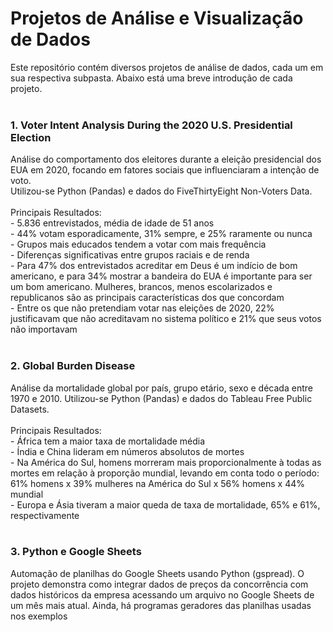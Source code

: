 <h1>Projetos de Análise e Visualização de Dados</h1>
Este repositório contém diversos projetos de análise de dados, cada um em sua respectiva subpasta. Abaixo está uma breve introdução de cada projeto.<br>
<br>
<h3>1. Voter Intent Analysis During the 2020 U.S. Presidential Election</h3>
Análise do comportamento dos eleitores durante a eleição presidencial dos EUA em 2020, focando em fatores sociais que influenciaram a intenção de voto.<br>
Utilizou-se Python (Pandas) e dados do FiveThirtyEight Non-Voters Data.<br>
<br>
Principais Resultados:<br>
- 5.836 entrevistados, média de idade de 51 anos<br>
- 44% votam esporadicamente, 31% sempre, e 25% raramente ou nunca<br>
- Grupos mais educados tendem a votar com mais frequência<br>
- Diferenças significativas entre grupos raciais e de renda<br>
- Para 47% dos entrevistados acreditar em Deus é um indício de bom americano, e para 34% mostrar a bandeira do EUA é importante para ser um bom americano. Mulheres, brancos, menos escolarizados e republicanos são as principais características dos que concordam<br>
- Entre os que não pretendiam votar nas eleições de 2020, 22% justificavam que não acreditavam no sistema político e 21% que seus votos não importavam<br>
<br>  
<h3>2. Global Burden Disease</h3>
Análise da mortalidade global por país, grupo etário, sexo e década entre 1970 e 2010. Utilizou-se Python (Pandas) e dados do Tableau Free Public Datasets.<br>
<br>
Principais Resultados:<br>
- África tem a maior taxa de mortalidade média<br>
- Índia e China lideram em números absolutos de mortes<br>
- Na América do Sul, homens morreram mais proporcionalmente à todas as mortes em relação à proporção mundial, levando em conta todo o período: 61% homens x 39% mulheres na América do Sul x 56% homens x 44% mundial<br>
- Europa e Ásia tiveram a maior queda de taxa de mortalidade, 65% e 61%, respectivamente<br>
<br>
<h3>3. Python e Google Sheets</h3>
Automação de planilhas do Google Sheets usando Python (gspread). O projeto demonstra como integrar dados de preços da concorrência com dados históricos da empresa acessando um arquivo no Google Sheets de um mês mais atual. Ainda, há programas geradores das planilhas usadas nos exemplos<br>
